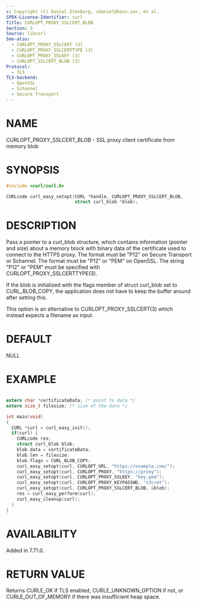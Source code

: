 ```yaml
---
c: Copyright (C) Daniel Stenberg, <daniel@haxx.se>, et al.
SPDX-License-Identifier: curl
Title: CURLOPT_PROXY_SSLCERT_BLOB
Section: 3
Source: libcurl
See-also:
  - CURLOPT_PROXY_SSLCERT (3)
  - CURLOPT_PROXY_SSLCERTTYPE (3)
  - CURLOPT_PROXY_SSLKEY (3)
  - CURLOPT_SSLCERT_BLOB (3)
Protocol:
  - TLS
TLS-backend:
  - OpenSSL
  - Schannel
  - Secure Transport
---
```


# NAME

CURLOPT_PROXY_SSLCERT_BLOB - SSL proxy client certificate from memory blob

# SYNOPSIS

~~~c
#include <curl/curl.h>

CURLcode curl_easy_setopt(CURL *handle, CURLOPT_PROXY_SSLCERT_BLOB,
                          struct curl_blob *blob);
~~~

# DESCRIPTION

Pass a pointer to a curl_blob structure, which contains information (pointer
and size) about a memory block with binary data of the certificate used to
connect to the HTTPS proxy. The format must be "P12" on Secure Transport or
Schannel. The format must be "P12" or "PEM" on OpenSSL. The string "P12" or
"PEM" must be specified with CURLOPT_PROXY_SSLCERTTYPE(3).

If the blob is initialized with the flags member of struct curl_blob set to
CURL_BLOB_COPY, the application does not have to keep the buffer around after
setting this.

This option is an alternative to CURLOPT_PROXY_SSLCERT(3) which instead
expects a filename as input.

# DEFAULT

NULL

# EXAMPLE

~~~c

extern char *certificateData; /* point to data */
extern size_t filesize; /* size of the data */

int main(void)
{
  CURL *curl = curl_easy_init();
  if(curl) {
    CURLcode res;
    struct curl_blob blob;
    blob.data = certificateData;
    blob.len = filesize;
    blob.flags = CURL_BLOB_COPY;
    curl_easy_setopt(curl, CURLOPT_URL, "https://example.com/");
    curl_easy_setopt(curl, CURLOPT_PROXY, "https://proxy");
    curl_easy_setopt(curl, CURLOPT_PROXY_SSLKEY, "key.pem");
    curl_easy_setopt(curl, CURLOPT_PROXY_KEYPASSWD, "s3cret");
    curl_easy_setopt(curl, CURLOPT_PROXY_SSLCERT_BLOB, &blob);
    res = curl_easy_perform(curl);
    curl_easy_cleanup(curl);
  }
}
~~~

# AVAILABILITY

Added in 7.71.0.

# RETURN VALUE

Returns CURLE_OK if TLS enabled, CURLE_UNKNOWN_OPTION if not, or
CURLE_OUT_OF_MEMORY if there was insufficient heap space.

